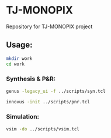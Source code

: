 # TJ-MONOPIX
Repository for TJ-MONOPIX project


## Usage:

```bash
mkdir work
cd work
```
### Synthesis & P&R:

```bash
genus -legacy_ui -f ../scripts/syn.tcl
```

```bash
innovus -init ../scripts/pnr.tcl
```

### Simulation:

```bash
vsim -do ../scripts/vsim.tcl
```
